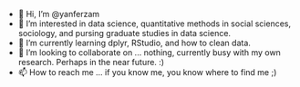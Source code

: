 - 👋 Hi, I’m @yanferzam
- 👀 I’m interested in data science, quantitative methods in social sciences, sociology, and pursing graduate studies in data science.
- 🌱 I’m currently learning dplyr, RStudio, and how to clean data.
- 💞️ I’m looking to collaborate on ... nothing, currently busy with my own research. Perhaps in the near future. :)
- 📫 How to reach me ... if you know me, you know where to find me ;)

<!---
yanferzam/yanferzam is a ✨ special ✨ repository because its `README.md` (this file) appears on your GitHub profile.
You can click the Preview link to take a look at your changes.
--->
